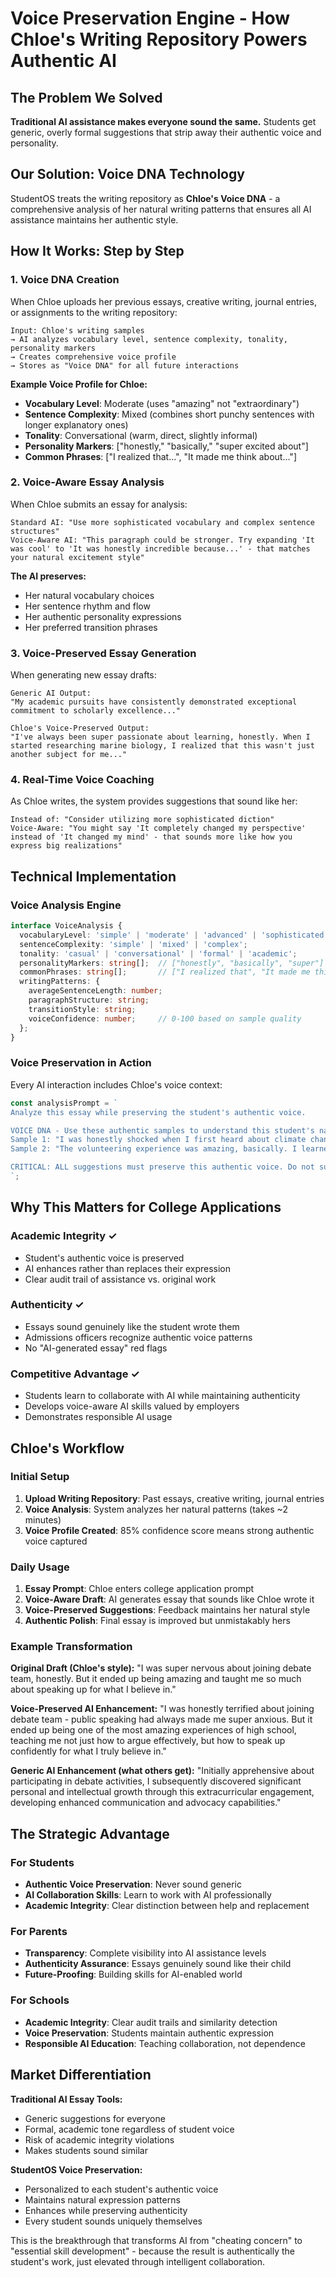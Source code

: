 # Voice Preservation Engine - How Chloe's Writing Repository Powers Authentic AI

## The Problem We Solved
**Traditional AI assistance makes everyone sound the same.** Students get generic, overly formal suggestions that strip away their authentic voice and personality.

## Our Solution: Voice DNA Technology
StudentOS treats the writing repository as **Chloe's Voice DNA** - a comprehensive analysis of her natural writing patterns that ensures all AI assistance maintains her authentic style.

## How It Works: Step by Step

### 1. Voice DNA Creation
When Chloe uploads her previous essays, creative writing, journal entries, or assignments to the writing repository:

```
Input: Chloe's writing samples
→ AI analyzes vocabulary level, sentence complexity, tonality, personality markers
→ Creates comprehensive voice profile
→ Stores as "Voice DNA" for all future interactions
```

**Example Voice Profile for Chloe:**
- **Vocabulary Level**: Moderate (uses "amazing" not "extraordinary")
- **Sentence Complexity**: Mixed (combines short punchy sentences with longer explanatory ones)
- **Tonality**: Conversational (warm, direct, slightly informal)
- **Personality Markers**: ["honestly," "basically," "super excited about"]
- **Common Phrases**: ["I realized that...", "It made me think about..."]

### 2. Voice-Aware Essay Analysis
When Chloe submits an essay for analysis:

```
Standard AI: "Use more sophisticated vocabulary and complex sentence structures"
Voice-Aware AI: "This paragraph could be stronger. Try expanding 'It was cool' to 'It was honestly incredible because...' - that matches your natural excitement style"
```

**The AI preserves:**
- Her natural vocabulary choices
- Her sentence rhythm and flow
- Her authentic personality expressions
- Her preferred transition phrases

### 3. Voice-Preserved Essay Generation
When generating new essay drafts:

```
Generic AI Output:
"My academic pursuits have consistently demonstrated exceptional commitment to scholarly excellence..."

Chloe's Voice-Preserved Output:
"I've always been super passionate about learning, honestly. When I started researching marine biology, I realized that this wasn't just another subject for me..."
```

### 4. Real-Time Voice Coaching
As Chloe writes, the system provides suggestions that sound like her:

```
Instead of: "Consider utilizing more sophisticated diction"
Voice-Aware: "You might say 'It completely changed my perspective' instead of 'It changed my mind' - that sounds more like how you express big realizations"
```

## Technical Implementation

### Voice Analysis Engine
```typescript
interface VoiceAnalysis {
  vocabularyLevel: 'simple' | 'moderate' | 'advanced' | 'sophisticated';
  sentenceComplexity: 'simple' | 'mixed' | 'complex';
  tonality: 'casual' | 'conversational' | 'formal' | 'academic';
  personalityMarkers: string[];  // ["honestly", "basically", "super"]
  commonPhrases: string[];       // ["I realized that", "It made me think"]
  writingPatterns: {
    averageSentenceLength: number;
    paragraphStructure: string;
    transitionStyle: string;
    voiceConfidence: number;     // 0-100 based on sample quality
  };
}
```

### Voice Preservation in Action
Every AI interaction includes Chloe's voice context:

```typescript
const analysisPrompt = `
Analyze this essay while preserving the student's authentic voice.

VOICE DNA - Use these authentic samples to understand this student's natural expression:
Sample 1: "I was honestly shocked when I first heard about climate change in middle school. It made me realize that we need to act now, not later..."
Sample 2: "The volunteering experience was amazing, basically. I learned so much about helping others and it completely changed my perspective..."

CRITICAL: ALL suggestions must preserve this authentic voice. Do not suggest changes that would make the writing sound generic or overly formal.
`;
```

## Why This Matters for College Applications

### Academic Integrity ✓
- Student's authentic voice is preserved
- AI enhances rather than replaces their expression
- Clear audit trail of assistance vs. original work

### Authenticity ✓
- Essays sound genuinely like the student wrote them
- Admissions officers recognize authentic voice patterns
- No "AI-generated essay" red flags

### Competitive Advantage ✓
- Students learn to collaborate with AI while maintaining authenticity
- Develops voice-aware AI skills valued by employers
- Demonstrates responsible AI usage

## Chloe's Workflow

### Initial Setup
1. **Upload Writing Repository**: Past essays, creative writing, journal entries
2. **Voice Analysis**: System analyzes her natural patterns (takes ~2 minutes)
3. **Voice Profile Created**: 85% confidence score means strong authentic voice captured

### Daily Usage
1. **Essay Prompt**: Chloe enters college application prompt
2. **Voice-Aware Draft**: AI generates essay that sounds like Chloe wrote it
3. **Voice-Preserved Suggestions**: Feedback maintains her natural style
4. **Authentic Polish**: Final essay is improved but unmistakably hers

### Example Transformation

**Original Draft (Chloe's style):**
"I was super nervous about joining debate team, honestly. But it ended up being amazing and taught me so much about speaking up for what I believe in."

**Voice-Preserved AI Enhancement:**
"I was honestly terrified about joining debate team - public speaking had always made me super anxious. But it ended up being one of the most amazing experiences of high school, teaching me not just how to argue effectively, but how to speak up confidently for what I truly believe in."

**Generic AI Enhancement (what others get):**
"Initially apprehensive about participating in debate activities, I subsequently discovered significant personal and intellectual growth through this extracurricular engagement, developing enhanced communication and advocacy capabilities."

## The Strategic Advantage

### For Students
- **Authentic Voice Preservation**: Never sound generic
- **AI Collaboration Skills**: Learn to work with AI professionally
- **Academic Integrity**: Clear distinction between help and replacement

### For Parents
- **Transparency**: Complete visibility into AI assistance levels
- **Authenticity Assurance**: Essays genuinely sound like their child
- **Future-Proofing**: Building skills for AI-enabled world

### For Schools
- **Academic Integrity**: Clear audit trails and similarity detection
- **Voice Preservation**: Students maintain authentic expression
- **Responsible AI Education**: Teaching collaboration, not dependence

## Market Differentiation

**Traditional AI Essay Tools:**
- Generic suggestions for everyone
- Formal, academic tone regardless of student voice
- Risk of academic integrity violations
- Makes students sound similar

**StudentOS Voice Preservation:**
- Personalized to each student's authentic voice
- Maintains natural expression patterns
- Enhances while preserving authenticity
- Every student sounds uniquely themselves

This is the breakthrough that transforms AI from "cheating concern" to "essential skill development" - because the result is authentically the student's work, just elevated through intelligent collaboration.